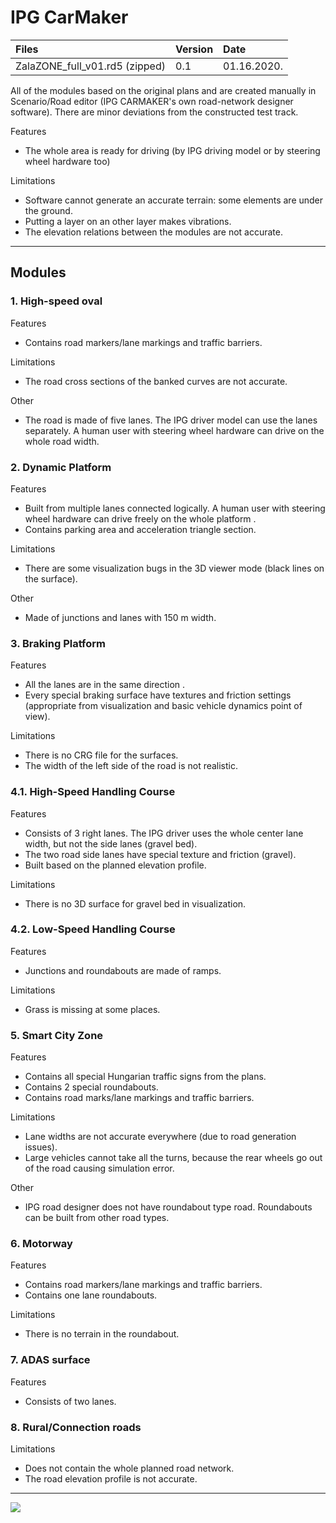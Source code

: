# IPG CarMaker

| Files  | Version  | Date |
| :------------ |:---------------|:-----|
| ZalaZONE_full_v01.rd5 (zipped)     | 0.1 | 01.16.2020. |

All of the modules based on the original plans and are created manually in Scenario/Road editor (IPG CARMAKER's own road-network designer software). There are minor deviations from the constructed test track. 

Features
- The whole area is ready for driving (by IPG driving model or by steering wheel hardware too)

Limitations
- Software cannot generate an accurate terrain: some elements are under the ground.
- Putting a layer on an other layer makes vibrations.
- The elevation relations between the modules are not accurate.

***

## Modules

### 1. High-speed oval

Features
- Contains road markers/lane markings and traffic barriers.

Limitations
- The road cross sections of the banked curves are not accurate.

Other
- The road is made of five lanes. The IPG driver model can use the lanes separately. A human user with steering wheel hardware can drive on the whole road width.

### 2. Dynamic Platform

Features
- Built from multiple lanes connected logically. A human user with steering wheel hardware can drive freely on the whole platform
.
- Contains parking area and acceleration triangle section.

Limitations
- There are some visualization bugs in the 3D viewer mode (black lines on the surface).

Other
- Made of junctions and lanes with 150 m width.

### 3. Braking Platform

Features
- All the lanes are in the same direction
.
- Every special braking surface have textures and friction settings (appropriate from visualization and basic vehicle dynamics point of view).

Limitations
- There is no CRG file for the surfaces.
- The width of the left side of the road is not realistic.

### 4.1. High-Speed Handling Course

Features
- Consists of 3 right lanes. The IPG driver uses the whole center lane width, but not the side lanes (gravel bed).
- The two road side lanes have special texture and friction (gravel).
- Built based on the planned elevation profile.

Limitations
- There is no 3D surface for gravel bed in visualization.

### 4.2. Low-Speed Handling Course

Features
- Junctions and roundabouts are made of ramps.

Limitations
- Grass is missing at some places.

### 5. Smart City Zone

Features
- Contains all special Hungarian traffic signs from the plans.
- Contains 2 special roundabouts.
- Contains road marks/lane markings and traffic barriers.

Limitations
- Lane widths are not accurate everywhere (due to road generation issues).
- Large vehicles cannot take all the turns, because the rear wheels go out of the road causing simulation error.

Other
- IPG road designer does not have roundabout type road. Roundabouts can be built from other road types. 

### 6. Motorway 

Features
- Contains road markers/lane markings and traffic barriers.
- Contains one lane roundabouts.

Limitations
- There is no terrain in the roundabout.

### 7. ADAS surface

Features
- Consists of two lanes.

### 8. Rural/Connection roads

Limitations
- Does not contain the whole planned road network.
- The road elevation profile is not accurate.

***

![](https://github.com/BMEAutomatedDrive/ZalaZONE-test-track-models/edit/master/IPG%20CarkMaker/Pictures/IPG_oval.JPG)